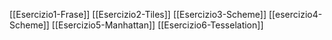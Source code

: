 [[Esercizio1-Frase]]
[[Esercizio2-Tiles]]
[[Esercizio3-Scheme]]
[[esercizio4-Scheme]]
[[Esercizio5-Manhattan]]
[[Esercizio6-Tesselation]]

